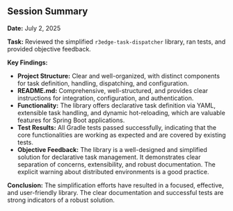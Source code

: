 ## Session Summary

**Date:** July 2, 2025

**Task:** Reviewed the simplified `r3edge-task-dispatcher` library, ran tests, and provided objective feedback.

**Key Findings:**

*   **Project Structure:** Clear and well-organized, with distinct components for task definition, handling, dispatching, and configuration.
*   **README.md:** Comprehensive, well-structured, and provides clear instructions for integration, configuration, and authentication.
*   **Functionality:** The library offers declarative task definition via YAML, extensible task handling, and dynamic hot-reloading, which are valuable features for Spring Boot applications.
*   **Test Results:** All Gradle tests passed successfully, indicating that the core functionalities are working as expected and are covered by existing tests.
*   **Objective Feedback:** The library is a well-designed and simplified solution for declarative task management. It demonstrates clear separation of concerns, extensibility, and robust documentation. The explicit warning about distributed environments is a good practice.

**Conclusion:** The simplification efforts have resulted in a focused, effective, and user-friendly library. The clear documentation and successful tests are strong indicators of a robust solution.